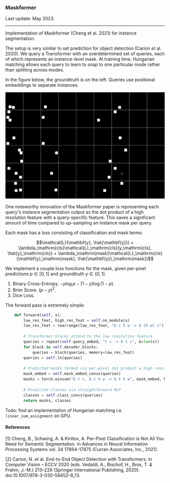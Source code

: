 ### Maskformer

Last update: May 2023.

---

Implementation of Maskformer (Cheng et al. 2021) for instance segmentation.

The setup is very similar to set prediction for object detection (Carion et al. 2020). We query a Transformer with an overdetermined set of queries, each of which represents an instance-level mask. At training time, Hungarian matching allows each query to learn to snap to one particular mode rather than splitting across modes.

In the figure below, the groundtruth is on the left. Queries use positional embeddings to separate instances.

![](examples/ex_squares.png)

One noteworthy innovation of the Maskformer paper is representing each query's instance segmentation output as the dot product of a high resolution feature with a query-specific feature. This saves a significant amount of time compared to up-sampling an instance mask per query.

Each mask has a loss consisting of classification and mask terms:
```math
\mathcal{L}(\mathbf{y}, \hat{\mathbf{y}}) = \lambda_\mathrm{cls}\mathcal{L}_\mathrm{cls}(y_\mathrm{cls}, \hat{y}_\mathrm{cls}) + \lambda_\mathrm{mask}\mathcal{L}_\mathrm{cls}(\mathbf{y}_\mathrm{mask}, \hat{\mathbf{y}}_\mathrm{mask})
```

We implement a couple loss functions for the mask, given per-pixel predictions $p \in [0, 1]$ and groundtruth $y \in \{0, 1\}$.
1. Binary Cross-Entropy. $-y\log p - (1-y)\log (1-p)$.
2. Brier Score. $(p - y)^2$.
3. Dice Loss.

The forward pass is extremely simple:

```python
    def forward(self, x):
        low_res_feat, high_res_feat = self.nn_module(x)
        low_res_feat = rearrange(low_res_feat, "b c h w -> b (h w) c")

        # Transformer blocks attend to the low resolution feature
        queries = repeat(self.query_embed, "t c -> b t c", b=len(x))
        for block in self.decoder_blocks:
            queries = block(queries, memory=low_res_feat)
        queries = self.ln(queries)

        # Predicted masks formed via per-pixel dot product w high resolution feature
        mask_embed = self.mask_embed_convs(queries)
        masks = torch.einsum("b t c, b c h w -> b t h w", mask_embed, high_res_feat)

        # Predicted classes via straightforward MLP
        classes = self.class_convs(queries)
        return masks, classes
```

Todo: find an implementation of Hungarian matching i.e. `linear_sum_assignment` on GPU.

#### References

[1] Cheng, B., Schwing, A. & Kirillov, A. Per-Pixel Classification is Not All You Need for Semantic Segmentation. in Advances in Neural Information Processing Systems vol. 34 17864–17875 (Curran Associates, Inc., 2021).

[2] Carion, N. et al. End-to-End Object Detection with Transformers. in Computer Vision – ECCV 2020 (eds. Vedaldi, A., Bischof, H., Brox, T. & Frahm, J.-M.) 213–229 (Springer International Publishing, 2020). doi:10.1007/978-3-030-58452-8_13.

